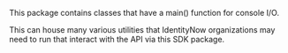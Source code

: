 This package contains classes that have a main() function for console I/O.

This can house many various utilities that IdentityNow organizations may need
to run that interact with the API via this SDK package.